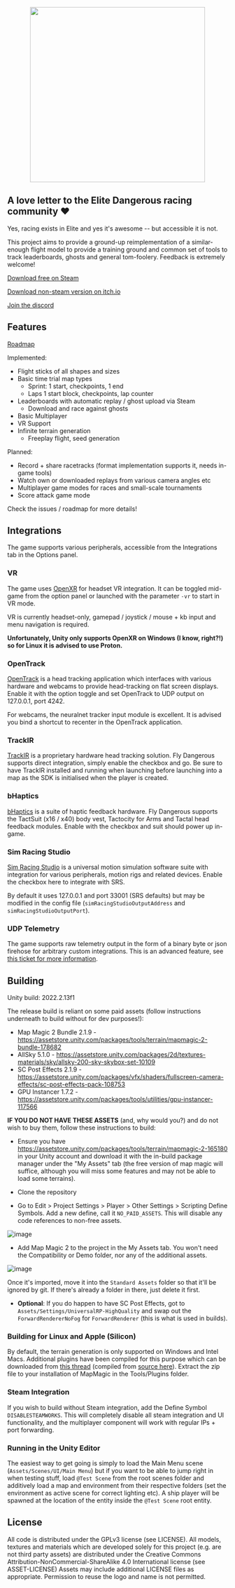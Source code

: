 <p align="center">
    <img src="https://github.com/jukibom/FlyDangerous/blob/main/Assets/Textures/UI/logo-dropshadow.png" alt="" data-canonical-src="https://github.com/jukibom/FlyDangerous/blob/main/Assets/Textures/UI/logo-dropshadow.png" width="400" />
</p>

## A love letter to the Elite Dangerous racing community ❤

Yes, racing exists in Elite and yes it's awesome -- but accessible it is not. 

This project aims to provide a ground-up reimplementation of a similar-enough flight model to provide a training ground and common set of tools to track leaderboards, ghosts and general tom-foolery. Feedback is extremely welcome!

[Download free on Steam](https://steam.flydangero.us)

[Download non-steam version on itch.io](https://itch.flydangero.us)

[Join the discord](https://discord.flydangero.us)

## Features

[Roadmap](https://github.com/users/jukibom/projects/1/views/5)

Implemented: 

* Flight sticks of all shapes and sizes
* Basic time trial map types
  * Sprint: 1 start, checkpoints, 1 end
  * Laps 1 start block, checkpoints, lap counter
* Leaderboards with automatic replay / ghost upload via Steam
  * Download and race against ghosts
* Basic Multiplayer
* VR Support
* Infinite terrain generation
  * Freeplay flight, seed generation

Planned:

* Record + share racetracks (format implementation supports it, needs in-game tools)
* Watch own or downloaded replays from various camera angles etc
* Multiplayer game modes for races and small-scale tournaments
* Score attack game mode

Check the issues / roadmap for more details!

## Integrations

The game supports various peripherals, accessible from the Integrations tab in the Options panel.

### VR

The game uses [OpenXR](https://www.khronos.org/openxr/) for headset VR integration. It can be toggled mid-game from the option panel or launched with the parameter `-vr` to start in VR mode.

VR is currently headset-only, gamepad / joystick / mouse + kb input and menu navigation is required.

**Unfortunately, Unity only supports OpenXR on Windows (I know, right?!) so for Linux it is advised to use Proton.**

### OpenTrack

[OpenTrack](https://github.com/opentrack/opentrack) is a head tracking application which interfaces with various hardware and webcams to provide head-tracking on flat screen displays.
Enable it with the option toggle and set OpenTrack to UDP output on 127.0.0.1, port 4242. 

For webcams, the neuralnet tracker input module is excellent. It is advised you bind a shortcut to recenter in the OpenTrack application.

### TrackIR

[TrackIR](https://www.trackir.com/) is a proprietary hardware head tracking solution. Fly Dangerous supports direct integration, simply enable the checkbox and go.
Be sure to have TrackIR installed and running when launching before launching into a map as the SDK is initialised when the player is created.

### bHaptics

[bHaptics](https://www.bhaptics.com/) is a suite of haptic feedback hardware. Fly Dangerous supports the TactSuit (x16 / x40) body vest, Tactocity for Arms and Tactal head feedback modules. Enable with the checkbox and suit should power up in-game.

### Sim Racing Studio

[Sim Racing Studio](https://www.simracingstudio.com/) is a universal motion simulation software suite with integration for various peripherals, motion rigs and related devices. Enable the checkbox here to integrate with SRS.

By default it uses 127.0.0.1 and port 33001 (SRS defaults) but may be modified in the config file (`simRacingStudioOutputAddress` and `simRacingStudioOutputPort`).

### UDP Telemetry

The game supports raw telemetry output in the form of a binary byte or json firehose for arbitrary custom integrations. This is an advanced feature, see [this ticket for more information](https://github.com/jukibom/FlyDangerous/issues/115).

## Building

Unity build: 2022.2.13f1

The release build is reliant on some paid assets (follow instructions underneath to build without for dev purposes!):

* Map Magic 2 Bundle 2.1.9 - https://assetstore.unity.com/packages/tools/terrain/mapmagic-2-bundle-178682 
* AllSky 5.1.0 - https://assetstore.unity.com/packages/2d/textures-materials/sky/allsky-200-sky-skybox-set-10109
* SC Post Effects 2.1.9 - https://assetstore.unity.com/packages/vfx/shaders/fullscreen-camera-effects/sc-post-effects-pack-108753
* GPU Instancer 1.7.2 - https://assetstore.unity.com/packages/tools/utilities/gpu-instancer-117566

**IF YOU DO NOT HAVE THESE ASSETS** (and, why would you?) and do not wish to buy them, follow these instructions to build:

* Ensure you have https://assetstore.unity.com/packages/tools/terrain/mapmagic-2-165180 in your Unity account and download it with the in-build package manager under the "My Assets" tab (the free version of map magic will suffice, although you will miss some features and may not be able to load some terrains). 
 
* Clone the repository

* Go to Edit > Project Settings > Player > Other Settings > Scripting Define Symbols. Add a new define, call it `NO_PAID_ASSETS`. This will disable any code references to non-free assets.

![image](https://user-images.githubusercontent.com/5649179/121093848-8eabe400-c7e5-11eb-83a4-ba646ec68ffe.png)

* Add Map Magic 2 to the project in the My Assets tab. You won't need the Compatibility or Demo folder, nor any of the additional assets. 

![image](https://user-images.githubusercontent.com/5649179/221643540-58c737fa-9846-4097-9a73-8355a409f277.png)

Once it's imported, move it into the `Standard Assets` folder so that it'll be ignored by git. If there's already a folder in there, just delete it first.

* **Optional**: If you do happen to have SC Post Effects, got to `Assets/Settings/UniversalRP-HighQuality` and swap out the `ForwardRendererNoFog` for `ForwardRenderer` (this is what is used in builds).

### Building for Linux and Apple (Silicon)

By default, the terrain generation is only supported on Windows and Intel Macs. Additional plugins have been compiled for this purpose which can be downloaded from [this thread](https://github.com/jukibom/FlyDangerous/issues/108#issuecomment-1498022236) (compiled from [source here](https://gitlab.com/denispahunov/tools/-/tree/master/.NativeSources)). Extract the zip file to your installation of MapMagic in the Tools/Plugins folder.

### Steam Integration

If you wish to build without Steam integration, add the Define Symbol `DISABLESTEAMWORKS`. This will completely disable all steam integration and UI functionality, and the multiplayer component will work with regular IPs + port forwarding.

### Running in the Unity Editor

The easiest way to get going is simply to load the Main Menu scene (`Assets/Scenes/UI/Main Menu`) but if you want to be able to jump right in when testing stuff, load `@Test Scene` from the root scenes folder and additively load a map and environment from their respective folders (set the environment as active scene for correct lighting etc). A ship player will be spawned at the location of the entity inside the `@Test Scene` root entity.

## License

All code is distributed under the GPLv3 license (see LICENSE).
All models, textures and materials which are developed solely for this project (e.g. are not third party assets) are distributed under the Creative Commons Attribution-NonCommercial-ShareAlike 4.0 International license (see ASSET-LICENSE)
Assets may include additional LICENSE files as appropriate.
Permission to reuse the logo and name is not permitted.
